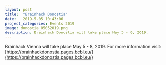 ```yaml
---
layout: post
title:  "Brainhack Donostia"
date:   2019-5-05 10:43:06
project_categories: Events 2019
image: donostia_05052019.png
description: Brainhack Donostia will take place May 5 - 8, 2019.
---
```


Brainhack Vienna will take place May 5 - 8, 2019. For more information visit: [https://brainhackdonostia.pages.bcbl.eu/](https://brainhackdonostia.pages.bcbl.eu/)
